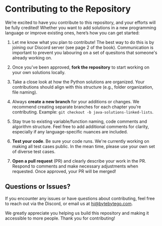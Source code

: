 # Contributing to the Repository

We’re excited to have you contribute to this repository, and your efforts will be fully credited! Whether you want to add solutions in a new programming language or improve existing ones, here’s how you can get started:

1. Let me know what you plan to contribute! The best way to do this is by joining our Discord server (see page 2 of the book). Communication is important to prevent you labouring on a set of quesitons that someone's already working on.

2. Once you've been approved, **fork the repository** to start working on your own solutions locally.

3. Take a close look at how the Python solutions are organized. Your contributions should align with this structure (e.g., folder organization, file naming). 

4. Always **create a new branch** for your additions or changes. We recommend creating separate branches for each chapter you’re contributing. Example: `git checkout -b java-solutions-linked-lists`.

5. Stay true to existing variable/function naming, code comments and algorithm structure. Feel free to add additional comments for clarity, especially if any language-specific nuances are included.

6. **Test your code**. Be sure your code runs. We're currently working on making all test cases public. In the mean time, please use your own set of diverse test cases.

7. **Open a pull request** (PR) and clearly describe your work in the PR. Respond to comments and make necessary adjustments when requested. Once approved, your PR will be merged!

## Questions or Issues?
If you encounter any issues or have questions about contributing, feel free to reach out via the Discord, or email us at hi@bytebytego.com.

We greatly appreciate you helping us build this repository and making it accessible to more people. Thank you for contributing!